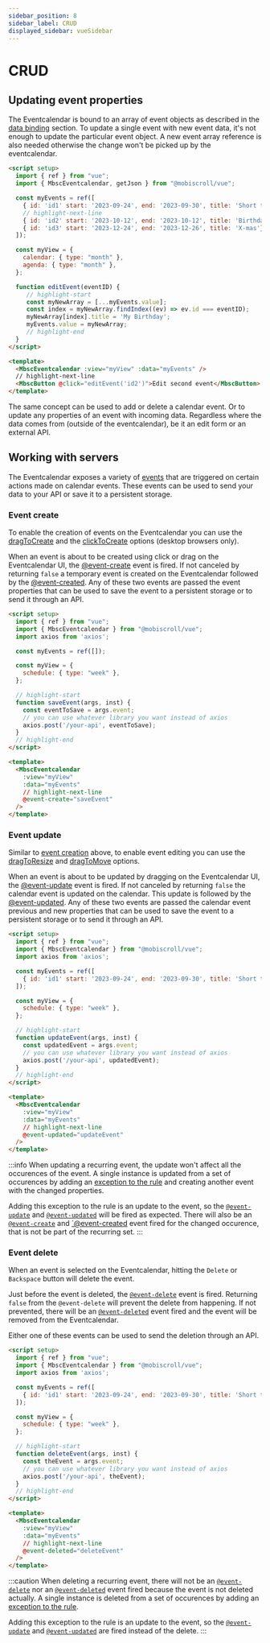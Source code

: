 ```yaml
---
sidebar_position: 8
sidebar_label: CRUD
displayed_sidebar: vueSidebar
---
```


# CRUD

## Updating event properties

The Eventcalendar is bound to an array of event objects as described in the [data binding](data-binding) section. To update a single event with new event data, it's not enough to update the particular event object. A new event array reference is also needed otherwise the change won't be picked up by the eventcalendar.

```html title="Updating an event title"
<script setup>
  import { ref } from "vue";
  import { MbscEventcalendar, getJson } from "@mobiscroll/vue";

  const myEvents = ref([
    { id: 'id1' start: '2023-09-24', end: '2023-09-30', title: 'Short trip!'},
    // highlight-next-line
    { id: 'id2' start: '2023-10-12', end: '2023-10-12', title: 'Birthday'},
    { id: 'id3' start: '2023-12-24', end: '2023-12-26', title: 'X-mas'},
  ]);

  const myView = {
    calendar: { type: "month" },
    agenda: { type: "month" },
  };

  function editEvent(eventID) {
     // highlight-start
     const myNewArray = [...myEvents.value];
     const index = myNewArray.findIndex((ev) => ev.id === eventID);
     myNewArray[index].title = 'My Birthday';
     myEvents.value = myNewArray;
     // highlight-end
  }
</script>

<template>
  <MbscEventcalendar :view="myView" :data="myEvents" />
  // highlight-next-line
  <MbscButton @click="editEvent('id2')">Edit second event</MbscButton>
</template>
```

The same concept can be used to add or delete a calendar event. Or to update any properties of an event with incoming data. Regardless where the data comes from (outside of the eventcalendar), be it an edit form or an external API.

## Working with servers

The Eventcalendar exposes a variety of [events](api#events) that are triggered on certain actions made on calendar events. These events can be used to send your data to your API or save it to a persistent storage.

### Event create

To enable the creation of events on the Eventcalendar you can use the [dragToCreate](api#opt-dragToCreate) and the [clickToCreate](api#opt-clickToCreate) options (desktop browsers only).

When an event is about to be created using click or drag on the Eventcalendar UI, the [@event-create](api#event-onEventCreate) event is fired. If not canceled by returning `false` a temporary event is created on the Eventcalendar followed by the [@event-created](api#event-onEventCreated). Any of these two events are passed the event properties that can be used to save the event to a persistent storage or to send it through an API.

```html title="Save a new event through an API"
<script setup>
  import { ref } from "vue";
  import { MbscEventcalendar } from "@mobiscroll/vue";
  import axios from 'axios';

  const myEvents = ref([]);

  const myView = {
    schedule: { type: "week" },
  };

  // highlight-start
  function saveEvent(args, inst) {
    const eventToSave = args.event;
    // you can use whatever library you want instead of axios
    axios.post('/your-api', eventToSave);
  }
  // highlight-end
</script>

<template>
  <MbscEventcalendar
    :view="myView"
    :data="myEvents"
    // highlight-next-line
    @event-create="saveEvent"
  />
</template>
```

### Event update

Similar to [event creation](#event-creation) above, to enable event editing you can use the [dragToResize](api#opt-dragToResize) and [dragToMove](api#opt-dragToMove) options.

When an event is about to be updated by dragging on the Eventcalendar UI, the [@event-update](api#event-onEventUpdate) event is fired. If not canceled by returning `false` the calendar event is updated on the calendar. This update is followed by the [@event-updated](api#event-onEventUpdated). Any of these two events are passed the calendar event previous and new properties that can be used to save the event to a persistent storage or to send it through an API.

```html title="Send an updated event through an API"
<script setup>
  import { ref } from "vue";
  import { MbscEventcalendar } from "@mobiscroll/vue";
  import axios from 'axios';

  const myEvents = ref([
    { id: 'id1' start: '2023-09-24', end: '2023-09-30', title: 'Short trip!'},
  ]);

  const myView = {
    schedule: { type: "week" },
  };

  // highlight-start
  function updateEvent(args, inst) {
    const updatedEvent = args.event;
    // you can use whatever library you want instead of axios
    axios.post('/your-api', updatedEvent);
  }
  // highlight-end
</script>

<template>
  <MbscEventcalendar
    :view="myView"
    :data="myEvents"
    // highlight-next-line
    @event-updated="updateEvent"
  />
</template>
```


:::info
When updating a recurring event, the update won't affect all the occurences of the event. A single instance is updated from a set of occurences by adding an [exception to the rule](../core-concepts/recurrence#rule-exceptions) and creating another event with the changed properties.

Adding this exception to the rule is an update to the event, so the [`@event-update`](./api#event-onEventUpdate) and [`@event-updated`](./api#event-onEventUpdated) will be fired as expected. There will also be an [`@event-create`](./api#event-onEventCreate) and [`@event-created](./api#event-onEventCreated) event fired for the changed occurence, that is not be part of the recurring set.
:::

### Event delete

When an event is selected on the Eventcalendar, hitting the `Delete` or `Backspace` button will delete the event.

Just before the event is deleted, the [`@event-delete`](./api#event-onEventDelete) event is fired. Returning `false` from the `@event-delete` will prevent the delete from happening. If not prevented, there will be an [`@event-deleted`](./api#event-onEventDeleted) event fired and the event will be removed from the Eventcalendar.

Either one of these events can be used to send the deletion through an API.

```html title="Notify a server of an event deletion"
<script setup>
  import { ref } from "vue";
  import { MbscEventcalendar } from "@mobiscroll/vue";
  import axios from 'axios';

  const myEvents = ref([
    { id: 'id1' start: '2023-09-24', end: '2023-09-30', title: 'Short trip!'},
  ]);

  const myView = {
    schedule: { type: "week" },
  };

  // highlight-start
  function deleteEvent(args, inst) {
    const theEvent = args.event;
    // you can use whatever library you want instead of axios
    axios.post('/your-api', theEvent);
  }
  // highlight-end
</script>

<template>
  <MbscEventcalendar
    :view="myView"
    :data="myEvents"
    // highlight-next-line
    @event-deleted="deleteEvent"
  />
</template>
```

:::caution
When deleting a recurring event, there will not be an [`@event-delete`](./api#event-onEventDelete) nor an [`@event-deleted`](./api#event-onEventDeleted) event fired because the event is not deleted actually. A single instance is deleted from a set of occurences by adding an [exception to the rule](../core-concepts/recurrence#rule-exceptions).

Adding this exception to the rule is an update to the event, so the [`@event-update`](./api#event-onEventUpdate) and [`@event-updated`](./api#event-onEventUpdated) are fired instead of the delete.
:::